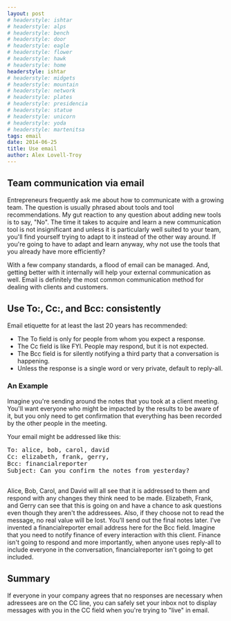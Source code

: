 ```yaml
---
layout: post
# headerstyle: ishtar
# headerstyle: alps
# headerstyle: bench
# headerstyle: door
# headerstyle: eagle
# headerstyle: flower
# headerstyle: hawk
# headerstyle: home
headerstyle: ishtar
# headerstyle: midgets
# headerstyle: mountain
# headerstyle: network
# headerstyle: plates
# headerstyle: presidencia
# headerstyle: statue
# headerstyle: unicorn
# headerstyle: yoda
# headerstyle: martenitsa
tags: email
date: 2014-06-25
title: Use email
author: Alex Lovell-Troy
---
```


## Team communication via email

Entrepreneurs frequently ask me about how to communicate with a growing team.
The question is usually phrased about tools and tool recommendations.  My gut
reaction to any question about adding new tools is to say, "No".  The time it
takes to acquire and learn a new communication tool is not insignificant and
unless it is particularly well suited to your team, you'll find yourself
trying to adapt to it instead of the other way around.  If you're going to have
to adapt and learn anyway, why not use the tools that you already have more
efficiently?

With a few company standards, a flood of email can be managed. And, getting
better with it internally will help your external communication as well.  Email
is definitely the most common communication method for dealing with clients and
customers.

## Use To:, Cc:, and Bcc: consistently

Email etiquette for at least the last 20 years has recommended:

* The To field is only for people from whom you expect a response.
* The Cc field is like FYI.  People may respond, but it is not expected.
* The Bcc field is for silently notifying a third party that a conversation is happening.
* Unless the response is a single word or very private, default to reply-all.


### An Example

Imagine you're sending around the notes that you took at a client meeting.
You'll want everyone who might be impacted by the results to be aware of it,
but you only need to get confirmation that everything has been recorded by the
other people in the meeting.

Your email might be addressed like this:
<pre>
To: alice, bob, carol, david 
Cc: elizabeth, frank, gerry,
Bcc: financialreporter
Subject: Can you confirm the notes from yesterday?

</pre>

Alice, Bob, Carol, and David will all see that it is addressed to them and
respond with any changes they think need to be made.  Elizabeth, Frank, and
Gerry can see that this is going on and have a chance to ask questions even
though they aren't the addressees.  Also, if they choose not to read the
message, no real value will be lost.  You'll send out the final notes later.
I've invented a financialreporter email address here for the Bcc field.
Imagine that you need to notify finance of every interaction with this client.
Finance isn't going to respond and more importantly, when anyone uses reply-all
to include everyone in the conversation, financialreporter isn't going to get
included.

## Summary

If everyone in your company agrees that no responses are necessary when
adressees are on the CC line, you can safely set your inbox not to display
messages with you in the CC field when you're trying to "live" in email.


